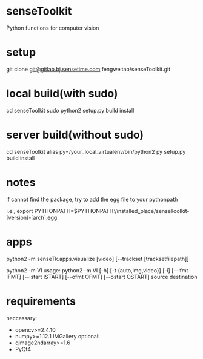 # senseToolkit
Python functions for computer vision

# setup

git clone git@gitlab.bj.sensetime.com:fengweitao/senseToolkit.git

# local build(with sudo)
cd senseToolkit
sudo python2 setup.py build install

# server build(without sudo)
cd senseToolkit
alias py=/your_local_virtualenv/bin/python2
py setup.py build install

# notes

if cannot find the package, try to add the egg file to your pythonpath

i.e., export PYTHONPATH=$PYTHONPATH:/installed_place/senseToolkit-[version]-[arch].egg

# apps

python2 -m senseTk.apps.visualize [video] [--trackset [tracksetfilepath]]

python2 -m VI 
usage: python2 -m VI [-h] [-t {auto,img,video}] [-i] [--ifmt IFMT] [--istart ISTART]
	[--ofmt OFMT] [--ostart OSTART]
	source destination

# requirements
neccessary:
- opencv>=2.4.10
- numpy>=1.12.1
IMGallery optional:
- qimage2ndarray>=1.6
- PyQt4

